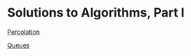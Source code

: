 # Solutions to Algorithms, Part I

[Percolation](https://coursera.cs.princeton.edu/algs4/assignments/percolation/specification.php)

[Queues](https://coursera.cs.princeton.edu/algs4/assignments/queues/specification.php)
